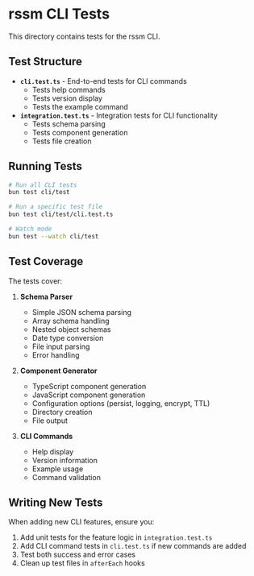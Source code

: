 # rssm CLI Tests

This directory contains tests for the rssm CLI.

## Test Structure

- **`cli.test.ts`** - End-to-end tests for CLI commands
  - Tests help commands
  - Tests version display
  - Tests the example command
- **`integration.test.ts`** - Integration tests for CLI functionality
  - Tests schema parsing
  - Tests component generation
  - Tests file creation

## Running Tests

```bash
# Run all CLI tests
bun test cli/test

# Run a specific test file
bun test cli/test/cli.test.ts

# Watch mode
bun test --watch cli/test
```

## Test Coverage

The tests cover:

1. **Schema Parser**
   - Simple JSON schema parsing
   - Array schema handling
   - Nested object schemas
   - Date type conversion
   - File input parsing
   - Error handling

2. **Component Generator**
   - TypeScript component generation
   - JavaScript component generation
   - Configuration options (persist, logging, encrypt, TTL)
   - Directory creation
   - File output

3. **CLI Commands**
   - Help display
   - Version information
   - Example usage
   - Command validation

## Writing New Tests

When adding new CLI features, ensure you:

1. Add unit tests for the feature logic in `integration.test.ts`
2. Add CLI command tests in `cli.test.ts` if new commands are added
3. Test both success and error cases
4. Clean up test files in `afterEach` hooks
